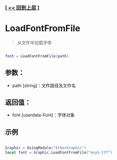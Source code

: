 ### [[ << 回到上层 ]](README.md)

# LoadFontFromFile

> 从文件中加载字体

```lua

font = LoadFontFromFile(path)

```

## 参数：

+ path [string]：文件路径及文件名

## 返回值：

+ font [userdata-Font]：字体对象

## 示例

```lua

Graphic = UsingModule("EtherGraphic")
local font = Graphic.LoadFontFromFile("msyh.ttf")

```
